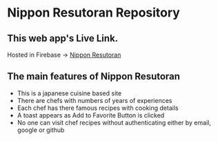 # Nippon Resutoran Repository

## This web app's Live Link.

Hosted in Firebase -> [Nippon Resutoran](https://nippon-resutoran.web.app/)

## The main features of Nippon Resutoran
* This is a japanese cuisine based site 
* There are chefs with numbers of years of experiences
* Each chef has there famous recipes with cooking details
* A toast appears as Add to Favorite Button is clicked
* No one can visit chef recipes without authenticating either by email, google or github